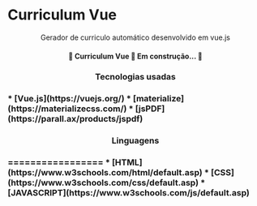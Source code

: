 <h1>Curriculum Vue</h1> 
<p align="center">Gerador de curriculo automático desenvolvido em vue.js</p>

<h4 align="center"> 
	🚧 Curriculum Vue 🚀 Em construção...  🚧
</h4>

<h3 align="center">Tecnologias usadas<h3>
<!--tecnologias-->
   *  [Vue.js](https://vuejs.org/)
   *  [materialize](https://materializecss.com/)
   *  [jsPDF](https://parall.ax/products/jspdf)

<!---->
<h3 align="center">Linguagens<h3>
=================
<!--linguagens-->
   *  [HTML](https://www.w3schools.com/html/default.asp)
   *  [CSS](https://www.w3schools.com/css/default.asp)
   *  [JAVASCRIPT](https://www.w3schools.com/js/default.asp)
<!---->
